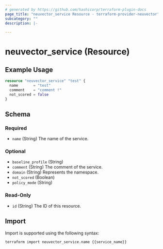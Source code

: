 ```yaml
---
# generated by https://github.com/hashicorp/terraform-plugin-docs
page_title: "neuvector_service Resource - terraform-provider-neuvector"
subcategory: ""
description: |-
  
---
```


# neuvector_service (Resource)



## Example Usage

```terraform
resource "neuvector_service" "test" {
  name       = "test"
  comment    = "comment !"
  not_scored = false
}
```

<!-- schema generated by tfplugindocs -->
## Schema

### Required

- `name` (String) The name of the service.

### Optional

- `baseline_profile` (String)
- `comment` (String) The comment of the service.
- `domain` (String) Represents the namespace.
- `not_scored` (Boolean)
- `policy_mode` (String)

### Read-Only

- `id` (String) The ID of this resource.

## Import

Import is supported using the following syntax:

```shell
terraform import neuvector_service.name {{service_name}}
```

